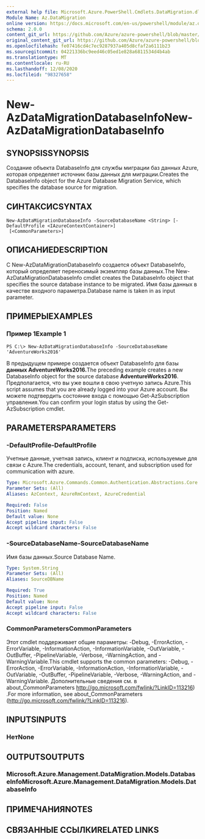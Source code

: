 ```yaml
---
external help file: Microsoft.Azure.PowerShell.Cmdlets.DataMigration.dll-Help.xml
Module Name: Az.DataMigration
online version: https://docs.microsoft.com/en-us/powershell/module/az.datamigration/New-AzDataMigrationDatabaseInfo
schema: 2.0.0
content_git_url: https://github.com/Azure/azure-powershell/blob/master/src/DataMigration/DataMigration/help/New-AzDataMigrationDatabaseInfo.md
original_content_git_url: https://github.com/Azure/azure-powershell/blob/master/src/DataMigration/DataMigration/help/New-AzDataMigrationDatabaseInfo.md
ms.openlocfilehash: fe07416cd4c7ec9287937a405d8cfaf2a6111b23
ms.sourcegitcommit: 04221336bc9eed46c05ed1e828a6811534d4b4ab
ms.translationtype: MT
ms.contentlocale: ru-RU
ms.lasthandoff: 12/08/2020
ms.locfileid: "98327658"
---
```

# <span data-ttu-id="a4450-101">New-AzDataMigrationDatabaseInfo</span><span class="sxs-lookup"><span data-stu-id="a4450-101">New-AzDataMigrationDatabaseInfo</span></span>

## <span data-ttu-id="a4450-102">SYNOPSIS</span><span class="sxs-lookup"><span data-stu-id="a4450-102">SYNOPSIS</span></span>
<span data-ttu-id="a4450-103">Создание объекта DatabaseInfo для службы миграции баз данных Azure, которая определяет источник базы данных для миграции.</span><span class="sxs-lookup"><span data-stu-id="a4450-103">Creates the DatabaseInfo object for the Azure Database Migration Service, which specifies the database source for migration.</span></span>

## <span data-ttu-id="a4450-104">СИНТАКСИС</span><span class="sxs-lookup"><span data-stu-id="a4450-104">SYNTAX</span></span>

```
New-AzDataMigrationDatabaseInfo -SourceDatabaseName <String> [-DefaultProfile <IAzureContextContainer>]
 [<CommonParameters>]
```

## <span data-ttu-id="a4450-105">ОПИСАНИЕ</span><span class="sxs-lookup"><span data-stu-id="a4450-105">DESCRIPTION</span></span>
<span data-ttu-id="a4450-106">С New-AzDataMigrationDatabaseInfo создается объект DatabaseInfo, который определяет переносимый экземпляр базы данных.</span><span class="sxs-lookup"><span data-stu-id="a4450-106">The New-AzDataMigrationDatabaseInfo cmdlet creates the DatabaseInfo object that specifies the source database instance to be migrated.</span></span> <span data-ttu-id="a4450-107">Имя базы данных в качестве входного параметра.</span><span class="sxs-lookup"><span data-stu-id="a4450-107">Database name is taken in as input parameter.</span></span>

## <span data-ttu-id="a4450-108">ПРИМЕРЫ</span><span class="sxs-lookup"><span data-stu-id="a4450-108">EXAMPLES</span></span>

### <span data-ttu-id="a4450-109">Пример 1</span><span class="sxs-lookup"><span data-stu-id="a4450-109">Example 1</span></span>
```
PS C:\> New-AzDataMigrationDatabaseInfo -SourceDatabaseName 'AdventureWorks2016'
```

<span data-ttu-id="a4450-110">В предыдущем примере создается объект DatabaseInfo для базы **данных AdventureWorks2016.**</span><span class="sxs-lookup"><span data-stu-id="a4450-110">The preceding example creates a new DatabaseInfo object for the source database **AdventureWorks2016**.</span></span>
<span data-ttu-id="a4450-111">Предполагается, что вы уже вошли в свою учетную запись Azure.</span><span class="sxs-lookup"><span data-stu-id="a4450-111">This script assumes that you are already logged into your Azure account.</span></span> <span data-ttu-id="a4450-112">Вы можете подтвердить состояние входа с помощью Get-AzSubscription управления.</span><span class="sxs-lookup"><span data-stu-id="a4450-112">You can confirm your login status by using the Get-AzSubscription cmdlet.</span></span>

## <span data-ttu-id="a4450-113">PARAMETERS</span><span class="sxs-lookup"><span data-stu-id="a4450-113">PARAMETERS</span></span>

### <span data-ttu-id="a4450-114">-DefaultProfile</span><span class="sxs-lookup"><span data-stu-id="a4450-114">-DefaultProfile</span></span>
<span data-ttu-id="a4450-115">Учетные данные, учетная запись, клиент и подписка, используемые для связи с Azure.</span><span class="sxs-lookup"><span data-stu-id="a4450-115">The credentials, account, tenant, and subscription used for communication with azure.</span></span>

```yaml
Type: Microsoft.Azure.Commands.Common.Authentication.Abstractions.Core.IAzureContextContainer
Parameter Sets: (All)
Aliases: AzContext, AzureRmContext, AzureCredential

Required: False
Position: Named
Default value: None
Accept pipeline input: False
Accept wildcard characters: False
```

### <span data-ttu-id="a4450-116">-SourceDatabaseName</span><span class="sxs-lookup"><span data-stu-id="a4450-116">-SourceDatabaseName</span></span>
<span data-ttu-id="a4450-117">Имя базы данных.</span><span class="sxs-lookup"><span data-stu-id="a4450-117">Source Database Name.</span></span>

```yaml
Type: System.String
Parameter Sets: (All)
Aliases: SourceDBName

Required: True
Position: Named
Default value: None
Accept pipeline input: False
Accept wildcard characters: False
```

### <span data-ttu-id="a4450-118">CommonParameters</span><span class="sxs-lookup"><span data-stu-id="a4450-118">CommonParameters</span></span>
<span data-ttu-id="a4450-119">Этот cmdlet поддерживает общие параметры: -Debug, -ErrorAction, -ErrorVariable, -InformationAction, -InformationVariable, -OutVariable, -OutBuffer, -PipelineVariable, -Verbose, -WarningAction, and -WarningVariable.</span><span class="sxs-lookup"><span data-stu-id="a4450-119">This cmdlet supports the common parameters: -Debug, -ErrorAction, -ErrorVariable, -InformationAction, -InformationVariable, -OutVariable, -OutBuffer, -PipelineVariable, -Verbose, -WarningAction, and -WarningVariable.</span></span> <span data-ttu-id="a4450-120">Дополнительные сведения см. в about_CommonParameters http://go.microsoft.com/fwlink/?LinkID=113216) .</span><span class="sxs-lookup"><span data-stu-id="a4450-120">For more information, see about_CommonParameters (http://go.microsoft.com/fwlink/?LinkID=113216).</span></span>

## <span data-ttu-id="a4450-121">INPUTS</span><span class="sxs-lookup"><span data-stu-id="a4450-121">INPUTS</span></span>

### <span data-ttu-id="a4450-122">Нет</span><span class="sxs-lookup"><span data-stu-id="a4450-122">None</span></span>

## <span data-ttu-id="a4450-123">OUTPUTS</span><span class="sxs-lookup"><span data-stu-id="a4450-123">OUTPUTS</span></span>

### <span data-ttu-id="a4450-124">Microsoft.Azure.Management.DataMigration.Models.DatabaseInfo</span><span class="sxs-lookup"><span data-stu-id="a4450-124">Microsoft.Azure.Management.DataMigration.Models.DatabaseInfo</span></span>

## <span data-ttu-id="a4450-125">ПРИМЕЧАНИЯ</span><span class="sxs-lookup"><span data-stu-id="a4450-125">NOTES</span></span>

## <span data-ttu-id="a4450-126">СВЯЗАННЫЕ ССЫЛКИ</span><span class="sxs-lookup"><span data-stu-id="a4450-126">RELATED LINKS</span></span>
